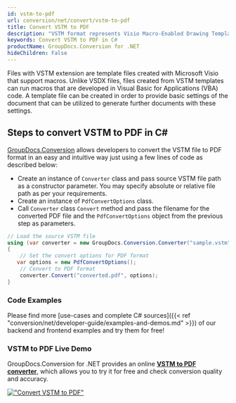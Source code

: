 ```yaml
---
id: vstm-to-pdf
url: conversion/net/convert/vstm-to-pdf
title: Convert VSTM to PDF
description: "VSTM format represents Visio Macro-Enabled Drawing Template with .vstm extension. Learn how to convert VSTM to PDF file programmatically in C# language using GroupDocs.Conversion for .NET library."
keywords: Convert VSTM to PDF in C#
productName: GroupDocs.Conversion for .NET
hideChildren: False
---
```


Files with VSTM extension are template files created with Microsoft Visio that support macros. Unlike VSDX files, files created from VSTM templates can run macros that are developed in Visual Basic for Applications (VBA) code. A template file can be created in order to provide basic settings of the document that can be utilized to generate further documents with these settings.

## Steps to convert VSTM to PDF in C#

[GroupDocs.Conversion](https://products.groupdocs.com/conversion/net) allows developers to convert the VSTM file to PDF format in an easy and intuitive way just using a few lines of code as described below:

* Create an instance of `Converter` class and pass source VSTM file path as a constructor parameter. You may specify absolute or relative file path as per your requirements. 
* Create an instance of `PdfConvertOptions` class.
* Call `Converter` class `Convert` method and pass the filename for the converted PDF file and the `PdfConvertOptions` object from the previous step as parameters.

```csharp
// Load the source VSTM file
using (var converter = new GroupDocs.Conversion.Converter("sample.vstm"))
{
    // Set the convert options for PDF format
   var options = new PdfConvertOptions();
    // Convert to PDF format
    converter.Convert("converted.pdf", options);
}
```

### Code Examples

Please find more [use-cases and complete C# sources]({{< ref "conversion/net/developer-guide/examples-and-demos.md" >}}) of our backend and frontend examples and try them for free!

### VSTM to PDF Live Demo

GroupDocs.Conversion for .NET provides an online [**VSTM to PDF converter**](https://products.groupdocs.app/conversion/vstm-to-pdf), which allows you to try it for free and check conversion quality and accuracy.

[!["Convert VSTM to PDF"](conversion/net/images/convert-to-pdf/convert-vstm-to-pdf.png)](https://products.groupdocs.app/conversion/vstm-to-pdf)
